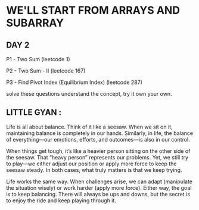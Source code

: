 # WE'LL START FROM ARRAYS AND SUBARRAY


## DAY 2

P1 - Two Sum (leetcode 1)

P2 - Two Sum - II (leetcode 167)

P3 - Find Pivot Index (Equilibrium Index) (leetcode 287)

solve these questions understand the concept, try it own your own.

## LITTLE GYAN : 

Life is all about balance.
Think of it like a seesaw. When we sit on it, maintaining balance is completely in our hands. Similarly, in life, the balance of everything—our emotions, efforts, and outcomes—is also in our control. 

When things get tough, it’s like a heavier person sitting on the other side of the seesaw. That “heavy person” represents our problems. Yet, we still try to play—we either adjust our position or apply more force to keep the seesaw steady. In both cases, what truly matters is that we keep trying.

Life works the same way. When challenges arise, we can adapt (manipulate the situation wisely) or work harder (apply more force). Either way, the goal is to keep balancing. There will always be ups and downs, but the secret is to enjoy the ride and keep playing through it.
